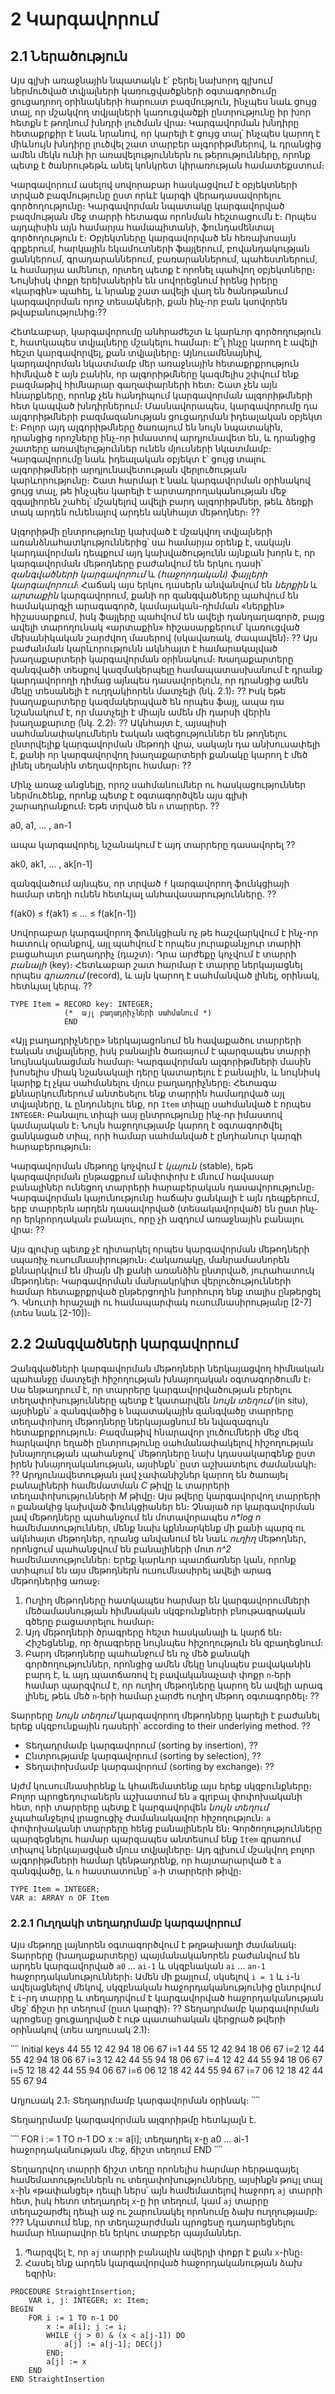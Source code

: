 
# 2 Կարգավորում

## 2.1 Ներածություն

Այս գլխի առաջնային նպատակն է՝ բերել նախորդ գլխում ներմուծված տվյալների կառուցվածքների օգտագործումը ցուցադրող օրինակների հարուստ բազմություն, ինչպես նաև ցույց տալ, որ մշակվող տվյալների կառուցվածքի ընտրությունը իր խոր հետքն է թողնում խնդրի լուծման վրա։ Կարգավորման խնդիրը հետաքրքիր է նաև նրանով, որ կարելի է ցույց տալ՝ ինչպես կարող է միևնույն խնդիրը լուծվել շատ տարբեր ալգորիթմներով, և դրանցից ամեն մեկն ունի իր առավելություններն ու թերությունները, որոնք պետք է ծանրութեթև անել կոնկրետ կիրառության համատեքստում։

Կարգավորում ասելով սովորաբար հասկացվում է օբյեկտների տրված բազմությունը ըստ որևէ կարգի վերադասավորելու գործողությունը։ Կարգավորման նպատակը կարգավորված բազմության մեջ տարրի հետագա որոնման հեշտացումն է։ Որպես այդպիսին այն համարյա համապիտանի, ֆունդամենտալ գործողություն է։ Օբյեկտները կարգավորված են հեռախոսայն գրքերում, հարկային եկամուտների ֆայլերում, բովանդակության ցանկերում, գրադարաններում, բառարաններում, պահեստներում, և համարյա ամենուր, որտեղ պետք է որոնել պահվող օբյեկտները։ Նույնիսկ փոքր երեխաներին են սովորեցնում իրենց իրերը «կարգին» պահել, և նրանք շատ ավելի վաղ են ծանոթանում կարգավորման որոշ տեսակների, քան ինչ֊որ բան կսովորեն թվաբանությունից։??

Հետևաբար, կարգավորումը անհրաժեշտ և կարևոր գործողություն է, հատկապես տվյալները մշակելու համար։ Է՞լ ինչը կարող է ավելի հեշտ կարգավորվել, քան տվյալները։ Այնուամենայնիվ, կարդավորման նկատմամբ մեր առաջնային հետաքրքրություն հիմնված է այն բանին, որ ալգորիթմները կազմելիս շփվում ենք բազմաթիվ հիմնարար գաղափարների հետ։ Շատ չեն այն հնարքները, որոնք չեն հանդիպում կարգավորման ալգորիթմների հետ կապված խնդիրներում։ Մասնավորապես, կարգավորումը դա ալգորիթմների բազմազանության ցուցադրման իդեալական օբյեկտ է։ Բոլոր այդ ալգորիթմները ծառայում են նույն նպատակին, դրանցից որոշները ինչ-որ իմաստով արդյունավետ են, և դրանցից շատերը առավելություններ ունեն մյուսների նկատմամբ։ Կարգավորումը նաև իդեալական օբյեկտ է՝ ցույց տալու ալգորիթմների արդյունավետության վերլուծության կարևորությունը։ Շատ հարմար է նաև կարգավորման օրինակով ցույց տալ, թե ինչպես կարելի է արտադրողականության մեջ զգալիորեն շահել՝ մշակելով ավելի բարդ ալգորիթմներ, թեև ձեռքի տակ արդեն ունենալով արդեն ակնհայտ մեթոդներ։ ??

Ալգորիթմի ընտրությունը կախված է մշակվող տվյալների առանձնահատկություններից՝ սա համարյա օրենք է, սակայն կարդավորման դեպքում այդ կախվածությունն այնքան խորն է, որ կարգավորման մեթոդները բաժանվում են երկու դասի՝ _զանգվածների կարգավորում_ և _(հաջորդական) ֆայլերի կարգավորում_։ Հաճակ այս երկու դասերն անվանվում են _ներքին_ և _արտաքին_ կարգավորում, քանի որ զանգվածները պահվում են համակարգչի արագագործ, կամայական-դիմման «ներքին» հիշասարքում, իսկ ֆայլերը պահվում են ավելի դանդաղագործ, բայց ավելի տարողունակ «արտաքին» հիշասարքերում՝ կառուցված մեխանիկական շարժվող մասերով (սկավառակ, ժապավեն)։ ?? Այս բաժանման կարևորությունն ակնհայտ է համարակալված խաղաքարտերի կարգավորման օրինակում։ Խաղաքարտերը զանգվածի տեսքով կազմակերպելը համապատասխանում է դրանք կարդավորողի դիմաց այնպես դասավորելուն, որ դրանցից ամեն մեկը տեսանելի է ուղղակիորեն մատչելի (նկ․ 2.1)։ ?? Իսկ եթե խաղաքարտերը կազմակերպված են որպես ֆայլ, ապա դա նշանակում է, որ մատչելի է միայն ամեն մի դարսի վերին խաղաքարտը (նկ․ 2.2)։ ?? Ակնհայտ է, այսպիսի սահմանափակումներն էական ազեցություններ են թողնելու ընտրվելիք կարգավորման մեթոդի վրա, սակայն դա անխուսափելի է, քանի որ կարգավորվող խաղաքարտերի քանակը կարող է մեծ լինել սեղանին տեղավորելու համար։ ??

Մինչ առաջ անցնելը, որոշ սահմանումներ ու հասկացություններ ներմուծենք, որոնք պետք է օգտագործվեն այս գլխի շարադրանքում։ Եթե տրված են `n` տարրեր․ ??

a0, a1, ... , an-1

ապա կարգավորել, նշանակում է այդ տարրերը դասավորել ??

ak0, ak1, ... , ak[n-1]

զանգվածում այնպես, որ տրված `f` կարգավորող ֆունկցիայի համար տեղի ունեն հետևյալ անհավասարությունները․ ??

f(ak0) ≤ f(ak1) ≤ ... ≤ f(ak[n-1])

Սովորաբար կարգավորող ֆունկցիան ոչ թե հաշվարկվում է ինչ-որ հատուկ օրանքով, այլ պահվում է որպես յուրաքանչյուր տարիի բացահայտ բաղադրիչ (դաշտ)։ Դրա արժեքը կոչվում է տարրի _բանալի_ (key)։ Հետևաբար շատ հարմար է տարրը ներկայացնել որպես _գրառում_ (record), և այն կարող է սահմանված լինել, օրինակ, հետևյալ կերպ․ ??

````oberon
TYPE Item = RECORD key: INTEGER;
            (*  այլ բաղադրիչների սահմանում *)
            END
````

«Այլ բաղադրիչները» ներկայացոնում են հավաքածու տարրերի էական տվյալները, իսկ բանալին ծառայում է պարզապես տարրի նույնականացման համար։ Կարգավորման ալգորիթմների մասին խոսելիս միակ նշանակալի դերը կատարելու է բանալին, և նույնիսկ կարիք էլ չկա սահմանելու մյուս բաղադրիչները։ Հետագա քննարկումներում անտեսելու ենք տարրին համադրված այլ տվյալները, և ընդունելու ենք, որ `Item` տիպը սահմանված է որպես `INTEGER`։ Բանալու տիպի ասյ ընտրությունը ինչ֊որ իմաստով կամայական է։ Նույն հաջողությամբ կարող է օգտագործվել ցանկացած տիպ, որի համար սահմանված է ընդհանուր կարգի հարաբերություն։

Կարգավորման մեթոդը կոչվում է _կայուն_ (stable), եթե կարգավորման ընթացքում անփոփոխ է մնում հավասար բանալիներ ունեցող տարրերի հարաբերական դասավորությունը։ Կարգավորման կայունությունը հաճախ ցանկալի է այն դեպքերում, երբ տարրերն արդեն դասավորված (տեսակավորված) են ըստ ինչ֊որ երկրորդական բանալու, որը չի ազդում առաջնային բանալու վրա։ ?? 

Այս գլուխը պետք չէ դիտարկել որպես կարգավորման մեթոդների սպառիչ ուսումնասիրություն։ Հակառակը, մանրամասնորեն քննարկվում են միայն մի քանի առանձին ընտրված, յուրահատուկ մեթոդներ։ Կարգավորման մանրակրկիտ վերլուծությունների համար հետաքրքրված ընթերցողին խորհուրդ ենք տալիս ընթերցել Դ․ Կնուտի հրաշալի ու համապարփակ ուսումնասիրությանը [2-7] (տես նաև [2-10])։


## 2.2 Զանգվածների կարգավորում

Զանգվածների կարգավորման մեթոդների ներկայացվող հիմնական պահանջը մատչելի հիշողության խնայողական օգտագործումն է։ Սա ենթադրում է, որ տարրերը կարգավորվածության բերելու տեղափոխությունները պետք է կատարվեն _նույն տեղում_ (in situ), այսինքն՝ `a` զանգվածից `b` նպատակային զանգվածը տարրերը տեղափոխող մեթոդները ներկայացնում են նվազագույն հետաքրքրություն։ Բազմաթիվ հնարավոր լուծումների մեջ մեզ հարկավոր եղածի ընտրությունը սահմանափակելով հիշողության խնայողության պահանջով՝ մեթոդները նախ կդասակարգենք ըստ իրեն խնայողականության, այսինքն՝ ըստ աշխատելու ժամանակի։ ?? Արդյունավետության լավ չափանիշներ կարող են ծառայել բանալիների համեմատման _C_ թիվը և տարրերի տեղափոխությունների _M_ թիվը։ Այս թվերը կարգավորվող տարրերի `n` քանակից կախված ֆունկցիաներ են։ Չնայած որ կարգավորման լավ մեթոդները պահանջում են մոտավորապես _n*log n_ համեմատություններ, մենք նախ կքննարկենք մի քանի պարզ ու ակնհայտ մեթոդներ, դրանց անվանում են նաև _ուղիղ_ մեթոդներ, որոնցում պահանջվում են բանալիների մոտ _n^2_ համեմատություններ։ Երեք կարևոր պատճառներ կան, որոնք ստիպում են այս մեթոդներն ուսումնասիրել ավելի արագ մեթոդներից առաջ։

1. Ուղիղ մեթոդները հատկապես հարմար են կարգավորումների մեծամասնության հիմնական սկզբունքների բնութագրական գծերը բացատրելու համար։
2. Այդ մեթոդների ծրագրերը հեշտ հասկանալի և կարճ են։ Հիշեցնենք, որ ծրագրերը նույնպես հիշողություն են զբաղեցնում։
3. Բարդ մեթոդները պահանջում են ոչ մեծ քանակի գործողություններ, որոնցից ամեն մեկը նույնպես բավականին բարդ է, և այդ պատճառով էլ բավականաչափ փոքր `n`֊երի համար պարզվում է, որ ուղիղ մեթոդները կարող են ավելի արագ լինել, թեև մեծ `n`֊երի համար չարժե ուղիղ մեթոդ օգտագործել։ ??

Տարրերը _նույն տեղում_ կարգավորող մեթոդները կարելի է բաժանել երեք սկզբունքային դասերի՝ according to their underlying method. ??

* Տեղադրմամբ կարգավորում (sorting by insertion), ??
* Ընտրությամբ կարգավորում (sorting by selection), ??
* Տեղափոխմամբ կարգավորում (sorting by exchange)։ ??

Այժմ կուսումնասիրենք և կհամեմատենք այս երեք սկզբունքները։ Բոլոր պրոցեդուրաներն աշխատում են `a` գլոբալ փոփոխականի հետ, որի տարրերը պետք է կարգավորվեն _նույն տեղում_՝ չպահանջելով լրացուցիչ ժամանակավոր հիշողություն։ `a` փոփոխականի տարրերը հենց բանալիներն են։ Գործողությունները պարզեցնելու համար պարզապես անտեսում ենք `Item` գրառում տիպով ներկայացված մյուս տվյալները։ Այդ գլխում մշակվող բոլոր ալգորիթմների համար կենթադրենք, որ հայտարարված է `a` զանգվածը, և `n` հաստատունը՝ `a`֊ի տարրերի թիվը։

````oberon
TYPE Item = INTEGER;
VAR a: ARRAY n OF Item
````


### 2.2.1 Ուղղակի տեղադրմամբ կարգավորում

Այս մեթոդը լայնորեն օգտագործվում է թղթախաղի ժամանակ։ Տարրերը (խաղաքարտերը) պայմանականորեն բաժանվում են արդեն կարգավորված `a0` ... `ai-1` և սկզբնական `ai` ... `an-1` հաջորդականությունների։ Ամեն մի քայլում, սկսելով `i = 1` և `i`-ն ավելացնելով մեկով, սկզբնական հաջորդականությունից ընտրվում է `i`-րդ տարրը և տեղադրվում է կարգավորված հաջորդականության մեջ՝ ճիշտ իր տեղում (ըստ կարգի)։ ?? Տեղադրմամբ կարգավորման պրոցեսը ցուցադրված է ութ պատահական վերցրած թվերի օրինակով (տես աղյուսակ 2.1)։

՝՝՝՝
Initial keys 44 55 12 42 94 18 06 67
i=1 44 55 12 42 94 18 06 67
i=2 12 44 55 42 94 18 06 67
i=3 12 42 44 55 94 18 06 67
i=4 12 42 44 55 94 18 06 67
i=5 12 18 42 44 55 94 06 67
i=6 06 12 18 42 44 55 94 67
i=7 06 12 18 42 44 55 67 94

Աղյուսակ 2.1։ Տեղադրմամբ կարգավորման օրինակ։
՝՝՝՝

Տեղադրմամբ կարգավորման ալգորիթմը հետևյալն է․

՝՝՝՝
FOR i := 1 TO n-1 DO
    x := a[i];
    տեղադրել x-ը a0 ... ai-1 հաջորդականության մեջ, ճիշտ տեղում
END
՝՝՝՝

Տեղադրվող տարրի ճիշտ տեղը որոնելիս հարմար հերթագայել համեմատություններն ու տեղափոխությունները, այսինքն թույլ տալ `x`-ին «թափանցել» դեպի ներս՝ այն համեմատելով հաջորդ `aj` տարրի հետ, իսկ հետո տեղադրել `x`-ը իր տեղում, կամ `aj` տարրը տեղաշարժել դեպի աջ ու շարունակել որոնումը ձախ ուղղությամբ։ ??? Նկատում ենք, որ տեղաշարժման պրոցեսը դադարեցնելու համար հնարավոր են երկու տարբեր պայմաններ․

1. Պարզվել է, որ `aj` տարրի բանալին ավերլի փոքր է քան `x`-ինը։
2. Հասել ենք արդեն կարգավորված հաջորդականության ձախ եզրին։

````oberon
PROCEDURE StraightInsertion;
    VAR i, j: INTEGER; x: Item;
BEGIN
    FOR i := 1 TO n-1 DO
        x := a[i]; j := i;
        WHILE (j > 0) & (x < a[j-1]) DO
            a[j] := a[j-1]; DEC(j)
        END;
        a[j] := x
    END
END StraightInsertion
````

